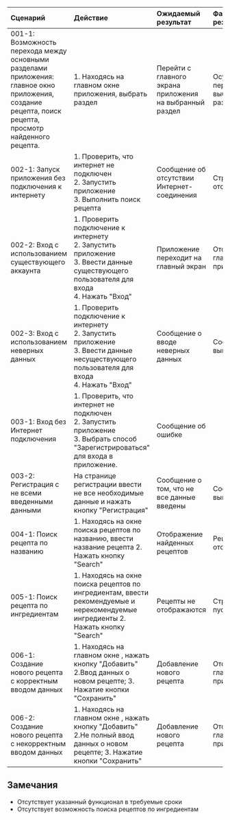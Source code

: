 |Cценарий|Действие|Ожидаемый результат|Фактический результат| Оценка|
|:---|:---|:---|:---|:---|
|001-1: Возможность перехода между основными разделами приложения: главное окно приложения, создание рецепта, поиск рецепта, просмотр найденного рецепта. | 1. Находясь на главном окне приложения, выбрать раздел | Перейти с главного экрана приложения на выбранный раздел |Осуществлен переход на выбранный раздел |Тест пройден |
|002-1: Запуск приложения без подключения к интернету|1. Проверить, что интернет не подключен <br /> 2. Запустить приложение <br /> 3. Выполнить поиск рецепта|Сообщение об отсутствии Интернет-соединения|Страница отстутвует|Тест не пройден|
|002-2: Вход с использованием существующего аккаунта|1. Проверить подключение к интернету <br /> 2. Запустить приложение <br /> 3. Ввести данные существующего пользователя для входа <br /> 4. Нажать "Вход"|Приложение переходит на главный экран|Отображение главного окна приложения|Тест пройден|
|002-3: Вход с использованием неверных данных|1. Проверить подключение к интернету <br /> 2. Запустить приложение <br /> 3. Ввести данные несуществующего пользователя для входа <br /> 4. Нажать "Вход"|Сообщение о вводе неверных данных|Сообщение выведено|Тест пройден|
|003-1: Вход без Интернет подключения|1. Проверить, что интернет не подключен <br /> 2. Запустить приложение <br /> 3. Выбрать способ "Зарегистрироваться" для входа в приложение.|Сообщение об ошибке||Тест пройден|
|003-2: Регистрация с не всеми введенными данными|На странице регистрации ввести не все необходимые данные и нажать кнопку "Регистрация"|Сообщение о том, что не все данные введены|Сообщение выведено|Тест пройден|
|004-1: Поиск рецепта по названию | 1. Находясь на окне поиска рецептов по названию, ввести название рецепта 2. Нажать кнопку  "Search" | Отображение найденных рецептов | Рецепты отображаются | Тест пройден |
|005-1: Поиск рецепта по ингредиентам | 1. Находясь на окне поиска рецептов по ингредиентам, ввести рекомендуемые и нерекомендуемые ингредиенты 2. Нажать кнопку  "Search" | Рецепты не отображаются | Страница пустая | Тест не пройден |
|006-1: Создание нового рецепта с корректным вводом данных| 1. Находясь на главном окне , нажать кнопку "Добавить" 2.Ввод данных о новом рецепте; 3. Нажатие кнопки "Сохранить"| Добавление нового рецепта| Отображение главного окна приложения |Тест пройден |
|006-2: Создание нового рецепта с некорректным вводом данных| 1. Находясь на главном окне , нажать кнопку "Добавить" 2.Не полный ввод данных о новом рецепте; 3. Нажатие кнопки "Сохранить"| Добавление нового рецепта| Отображение главного окна приложения |Тест пройден |
## Замечания
* Отсутствует указанный функционал в требуемые сроки  
* Отсутствует возможность поиска рецептов по ингредиентам 
